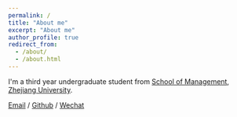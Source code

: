 ```yaml
---
permalink: /
title: "About me"
excerpt: "About me"
author_profile: true
redirect_from: 
  - /about/
  - /about.html
---
```


I'm a third year undergraduate student from [School of Management](http://www.som.zju.edu.cn/), [Zhejiang University](https://www.zju.edu.cn/). 

[Email](mailto:shinehuanghss@gmail,com) / [Github](https://github.com/shineshinehuang) / [Wechat](../images/wechat.jpg)
